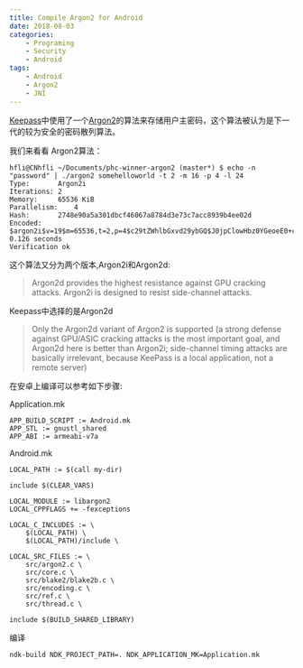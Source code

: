 ```yaml
---
title: Compile Argon2 for Android
date: 2018-08-03
categories:  
    - Programing
    - Security
    - Android
tags:
	- Android
	- Argon2
	- JNI
---
```

[Keepass](https://keepass.info/help/kb/kdbx_4.html)中使用了一个[Argon2](https://www.argon2.com/)的算法来存储用户主密码，这个算法被认为是下一代的较为安全的密码散列算法。
<!--more-->
我们来看看 Argon2算法：
```
hfli@CNhfli ~/Documents/phc-winner-argon2 (master*) $ echo -n "password" | ./argon2 somehelloworld -t 2 -m 16 -p 4 -l 24
Type:		Argon2i
Iterations:	2
Memory:		65536 KiB
Parallelism:	4
Hash:		2748e90a5a301dbcf46067a8784d3e73c7acc8939b4ee02d
Encoded:	$argon2i$v=19$m=65536,t=2,p=4$c29tZWhlbGxvd29ybGQ$J0jpClowHbz0YGeoeE0+c8esyJObTuAt
0.126 seconds
Verification ok
```
这个算法又分为两个版本,Argon2i和Argon2d:

> Argon2d provides the highest resistance against GPU cracking attacks. Argon2i is designed to resist side-channel attacks.

Keepass中选择的是Argon2d

> Only the Argon2d variant of Argon2 is supported (a strong defense against GPU/ASIC cracking attacks is the most important goal, and Argon2d here is better than Argon2i; side-channel timing attacks are basically irrelevant, because KeePass is a local application, not a remote server)

在安卓上编译可以参考如下步骤:

Application.mk
```
APP_BUILD_SCRIPT := Android.mk
APP_STL := gnustl_shared
APP_ABI := armeabi-v7a
```
Android.mk
```
LOCAL_PATH := $(call my-dir)

include $(CLEAR_VARS)

LOCAL_MODULE := libargon2
LOCAL_CPPFLAGS += -fexceptions

LOCAL_C_INCLUDES := \
    $(LOCAL_PATH) \
    $(LOCAL_PATH)/include \

LOCAL_SRC_FILES := \
    src/argon2.c \
    src/core.c \
    src/blake2/blake2b.c \
    src/encoding.c \
    src/ref.c \
    src/thread.c \

include $(BUILD_SHARED_LIBRARY)
```

编译
```
ndk-build NDK_PROJECT_PATH=. NDK_APPLICATION_MK=Application.mk
```